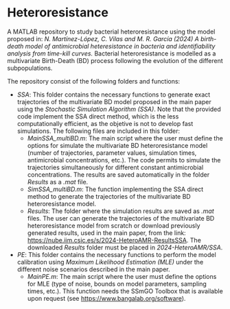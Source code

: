 # Heteroresistance
A MATLAB repository to study bacterial heteroresistance using the model proposed in: *N. Martínez-López, C. Vilas and M. R. García (2024) A birth-death model of antimicrobial heteresistance in bacteria and identifiability analysis from time-kill curves.* Bacterial heteroresistance is modelled as a multivariate Birth-Death (BD) process following the evolution of the different subpopulations.

The repository consist of the following folders and functions:
- *SSA*: This folder contains the necessary functions to generate exact trajectories of the multivariate BD model proposed in the main paper using the *Stochastic Simulation Algorithm (SSA)*. Note that the provided code implement the SSA direct method, which is the less computationally efficient, as the objetive is not to develop fast simulations. The following files are included in this folder:
  - *MainSSA_multiBD.m*: The main script where the user must define the options for simulate the multivariate BD heteroresistance model (number of trajectories, parameter values, simulation times, antimicrobial concentrations, etc.). The code permits to simulate the trajectories simultaneously for different constant antimicrobial concentrations. The results are saved automatically in the folder *Results* as a *.mat* file.
  - *SimSSA_multiBD.m*: The function implementing the SSA direct method to generate the trajectories of the multivariate BD heteroresistance model.
  - *Results*: The folder where the simulation results are saved as *.mat* files. The user can generate the trajectories of the multivariate BD heteroresistance model from scratch or download previously generated results, used in the main paper, from the link: https://nube.iim.csic.es/s/2024-HeteroAMR-ResultsSSA. The downloaded *Results* folder must be placed in *2024-HeteroAMR/SSA*.
- *PE*: This folder contains the necessary functions to perform the model calibration using *Maximum Likelihood Estimation (MLE)* under the different noise scenarios described in the main paper. 
  - *MainPE.m*: The main script where the user must define the options for MLE (type of noise, bounds on model parameters, sampling times, etc.). This function needs the SSmGO Toolbox that is available upon request (see https://www.bangalab.org/software).
